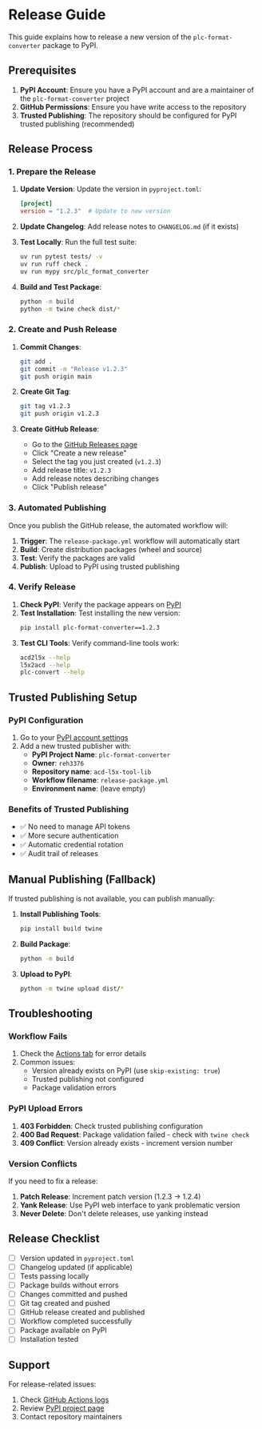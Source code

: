 # Release Guide

This guide explains how to release a new version of the `plc-format-converter` package to PyPI.

## Prerequisites

1. **PyPI Account**: Ensure you have a PyPI account and are a maintainer of the `plc-format-converter` project
2. **GitHub Permissions**: Ensure you have write access to the repository
3. **Trusted Publishing**: The repository should be configured for PyPI trusted publishing (recommended)

## Release Process

### 1. Prepare the Release

1. **Update Version**: Update the version in `pyproject.toml`:
   ```toml
   [project]
   version = "1.2.3"  # Update to new version
   ```

2. **Update Changelog**: Add release notes to `CHANGELOG.md` (if it exists)

3. **Test Locally**: Run the full test suite:
   ```bash
   uv run pytest tests/ -v
   uv run ruff check .
   uv run mypy src/plc_format_converter
   ```

4. **Build and Test Package**:
   ```bash
   python -m build
   python -m twine check dist/*
   ```

### 2. Create and Push Release

1. **Commit Changes**:
   ```bash
   git add .
   git commit -m "Release v1.2.3"
   git push origin main
   ```

2. **Create Git Tag**:
   ```bash
   git tag v1.2.3
   git push origin v1.2.3
   ```

3. **Create GitHub Release**:
   - Go to the [GitHub Releases page](https://github.com/reh3376/acd-l5x-tool-lib/releases)
   - Click "Create a new release"
   - Select the tag you just created (`v1.2.3`)
   - Add release title: `v1.2.3`
   - Add release notes describing changes
   - Click "Publish release"

### 3. Automated Publishing

Once you publish the GitHub release, the automated workflow will:

1. **Trigger**: The `release-package.yml` workflow will automatically start
2. **Build**: Create distribution packages (wheel and source)
3. **Test**: Verify the packages are valid
4. **Publish**: Upload to PyPI using trusted publishing

### 4. Verify Release

1. **Check PyPI**: Verify the package appears on [PyPI](https://pypi.org/project/plc-format-converter/)
2. **Test Installation**: Test installing the new version:
   ```bash
   pip install plc-format-converter==1.2.3
   ```
3. **Test CLI Tools**: Verify command-line tools work:
   ```bash
   acd2l5x --help
   l5x2acd --help
   plc-convert --help
   ```

## Trusted Publishing Setup

### PyPI Configuration

1. Go to your [PyPI account settings](https://pypi.org/manage/account/publishing/)
2. Add a new trusted publisher with:
   - **PyPI Project Name**: `plc-format-converter`
   - **Owner**: `reh3376`
   - **Repository name**: `acd-l5x-tool-lib`
   - **Workflow filename**: `release-package.yml`
   - **Environment name**: (leave empty)

### Benefits of Trusted Publishing

- ✅ No need to manage API tokens
- ✅ More secure authentication
- ✅ Automatic credential rotation
- ✅ Audit trail of releases

## Manual Publishing (Fallback)

If trusted publishing is not available, you can publish manually:

1. **Install Publishing Tools**:
   ```bash
   pip install build twine
   ```

2. **Build Package**:
   ```bash
   python -m build
   ```

3. **Upload to PyPI**:
   ```bash
   python -m twine upload dist/*
   ```

## Troubleshooting

### Workflow Fails

1. Check the [Actions tab](https://github.com/reh3376/acd-l5x-tool-lib/actions) for error details
2. Common issues:
   - Version already exists on PyPI (use `skip-existing: true`)
   - Trusted publishing not configured
   - Package validation errors

### PyPI Upload Errors

1. **403 Forbidden**: Check trusted publishing configuration
2. **400 Bad Request**: Package validation failed - check with `twine check`
3. **409 Conflict**: Version already exists - increment version number

### Version Conflicts

If you need to fix a release:

1. **Patch Release**: Increment patch version (1.2.3 → 1.2.4)
2. **Yank Release**: Use PyPI web interface to yank problematic version
3. **Never Delete**: Don't delete releases, use yanking instead

## Release Checklist

- [ ] Version updated in `pyproject.toml`
- [ ] Changelog updated (if applicable)
- [ ] Tests passing locally
- [ ] Package builds without errors
- [ ] Changes committed and pushed
- [ ] Git tag created and pushed
- [ ] GitHub release created and published
- [ ] Workflow completed successfully
- [ ] Package available on PyPI
- [ ] Installation tested

## Support

For release-related issues:

1. Check [GitHub Actions logs](https://github.com/reh3376/acd-l5x-tool-lib/actions)
2. Review [PyPI project page](https://pypi.org/project/plc-format-converter/)
3. Contact repository maintainers 